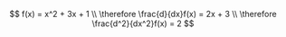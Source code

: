 $$
f(x) = x^2 + 3x + 1 \\
\therefore \frac{d}{dx}f(x) = 2x + 3 \\
\therefore \frac{d^2}{dx^2}f(x) = 2
$$
